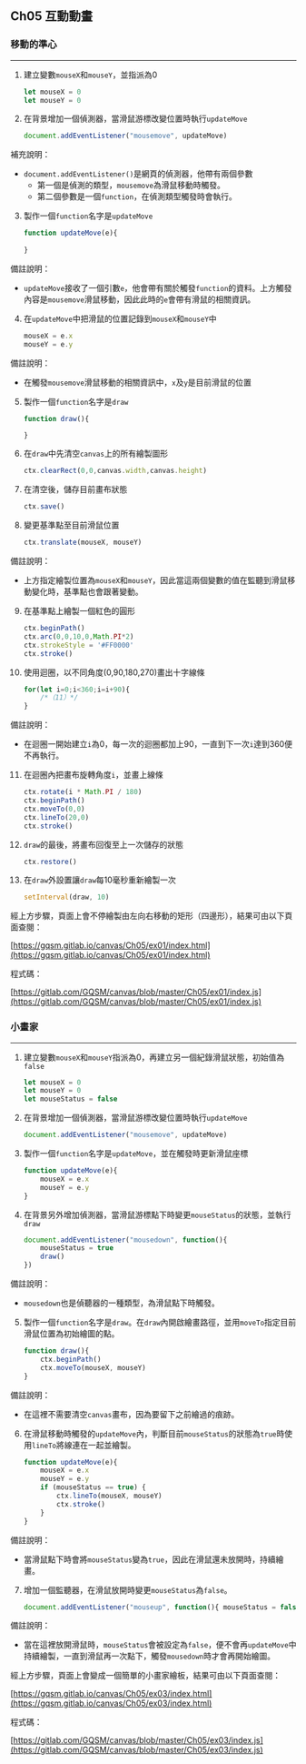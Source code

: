 ## Ch05 互動動畫

### 移動的準心
---
1. 建立變數`mouseX`和`mouseY`，並指派為0
    ```javascript
    let mouseX = 0
    let mouseY = 0
    ```
2. 在背景增加一個偵測器，當滑鼠游標改變位置時執行`updateMove`
    ```javascript
    document.addEventListener("mousemove", updateMove)
    ```
>>>
補充說明：
* `document.addEventListener()`是網頁的偵測器，他帶有兩個參數
    * 第一個是偵測的類型，`mousemove`為滑鼠移動時觸發。
    * 第二個參數是一個`function`，在偵測類型觸發時會執行。
>>>
3. 製作一個`function`名字是`updateMove`
    ```javascript
    function updateMove(e){
        
    }
    ```
>>>
備註說明：
* `updateMove`接收了一個引數`e`，他會帶有關於觸發`function`的資料。上方觸發內容是`mousemove`滑鼠移動，因此此時的`e`會帶有滑鼠的相關資訊。
>>>
4. 在`updateMove`中把滑鼠的位置記錄到`mouseX`和`mouseY`中
    ```javascript
    mouseX = e.x
    mouseY = e.y
    ```
>>>
備註說明：
* 在觸發`mousemove`滑鼠移動的相關資訊中，`x`及`y`是目前滑鼠的位置
>>>
5. 製作一個`function`名字是`draw`
    ```javascript
    function draw(){

    }
    ```
6. 在`draw`中先清空`canvas`上的所有繪製圖形
    ```javascript
    ctx.clearRect(0,0,canvas.width,canvas.height)
    ```
7. 在清空後，儲存目前畫布狀態
    ```javascript
    ctx.save()
    ```
8. 變更基準點至目前滑鼠位置
    ```javascript
    ctx.translate(mouseX, mouseY)
    ```
>>>
備註說明：
* 上方指定繪製位置為`mouseX`和`mouseY`，因此當這兩個變數的值在監聽到滑鼠移動變化時，基準點也會跟著變動。
>>>
9. 在基準點上繪製一個紅色的圓形
    ```javascript
    ctx.beginPath()
    ctx.arc(0,0,10,0,Math.PI*2)
    ctx.strokeStyle = '#FF0000'
    ctx.stroke()
    ```
10. 使用迴圈，以不同角度(0,90,180,270)畫出十字線條
    ```javascript
    for(let i=0;i<360;i=i+90){
        /*（11）*/
    }
    ```
>>>
備註說明：
* 在迴圈一開始建立`i`為0，每一次的迴圈都加上90，一直到下一次`i`達到360便不再執行。
>>>
11. 在迴圈內把畫布旋轉角度`i`，並畫上線條
    ```javascript
    ctx.rotate(i * Math.PI / 180)
    ctx.beginPath()
    ctx.moveTo(0,0)
    ctx.lineTo(20,0)
    ctx.stroke()
    ```
12. `draw`的最後，將畫布回復至上一次儲存的狀態
    ```javascript
    ctx.restore()
    ```
13. 在`draw`外設置讓`draw`每10毫秒重新繪製一次
    ```javascript
    setInterval(draw, 10)
    ```

經上方步驟，頁面上會不停繪製由左向右移動的矩形（四邊形），結果可由以下頁面查閱：

[https://gqsm.gitlab.io/canvas/Ch05/ex01/index.html](https://gqsm.gitlab.io/canvas/Ch05/ex01/index.html)

程式碼：

[https://gitlab.com/GQSM/canvas/blob/master/Ch05/ex01/index.js](https://gitlab.com/GQSM/canvas/blob/master/Ch05/ex01/index.js)

### 小畫家
---
1. 建立變數`mouseX`和`mouseY`指派為0，再建立另一個紀錄滑鼠狀態，初始值為`false`
    ```javascript
    let mouseX = 0
    let mouseY = 0
    let mouseStatus = false
    ```
2. 在背景增加一個偵測器，當滑鼠游標改變位置時執行`updateMove`
    ```javascript
    document.addEventListener("mousemove", updateMove)
    ```
3. 製作一個`function`名字是`updateMove`，並在觸發時更新滑鼠座標
    ```javascript
    function updateMove(e){
        mouseX = e.x
        mouseY = e.y
    }
    ```
4. 在背景另外增加偵測器，當滑鼠游標點下時變更`mouseStatus`的狀態，並執行`draw`
    ```javascript
    document.addEventListener("mousedown", function(){
        mouseStatus = true
        draw()
    })
    ```
>>>
備註說明：
* `mousedown`也是偵聽器的一種類型，為滑鼠點下時觸發。
>>>
5. 製作一個`function`名字是`draw`。在`draw`內開啟繪畫路徑，並用`moveTo`指定目前滑鼠位置為初始繪圖的點。
    ```javascript
    function draw(){
        ctx.beginPath()
        ctx.moveTo(mouseX, mouseY)
    }
    ```
>>>
備註說明：
* 在這裡不需要清空`canvas`畫布，因為要留下之前繪過的痕跡。
>>>
6. 在滑鼠移動時觸發的`updateMove`內，判斷目前`mouseStatus`的狀態為`true`時使用`lineTo`將線連在一起並繪製。
	```javascript
    function updateMove(e){
        mouseX = e.x
        mouseY = e.y
        if (mouseStatus == true) {
            ctx.lineTo(mouseX, mouseY)
            ctx.stroke()
        }
    }
    ```
>>>
備註說明：
* 當滑鼠點下時會將`mouseStatus`變為`true`，因此在滑鼠還未放開時，持續繪畫。
>>>
7. 增加一個監聽器，在滑鼠放開時變更`mouseStatus`為`false`。
    ```javascript
    document.addEventListener("mouseup", function(){ mouseStatus = false })
    ```
>>>
備註說明：
* 當在這裡放開滑鼠時，`mouseStatus`會被設定為`false`，便不會再`updateMove`中持續繪製，一直到滑鼠再一次點下，觸發`mousedown`時才會再開始繪圖。
>>>

經上方步驟，頁面上會變成一個簡單的小畫家繪板，結果可由以下頁面查閱：

[https://gqsm.gitlab.io/canvas/Ch05/ex03/index.html](https://gqsm.gitlab.io/canvas/Ch05/ex03/index.html)

程式碼：

[https://gitlab.com/GQSM/canvas/blob/master/Ch05/ex03/index.js](https://gitlab.com/GQSM/canvas/blob/master/Ch05/ex03/index.js)